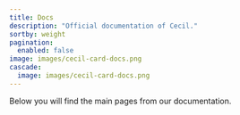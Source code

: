 ```yaml
---
title: Docs
description: "Official documentation of Cecil."
sortby: weight
pagination:
  enabled: false
image: images/cecil-card-docs.png
cascade:
  image: images/cecil-card-docs.png
---
```

Below you will find the main pages from our documentation.

